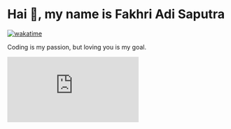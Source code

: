 # Hai 👋, my name is Fakhri Adi Saputra

[![wakatime](https://wakatime.com/badge/github/fakhrads/fakhrads.svg)](https://wakatime.com/badge/github/fakhrads/fakhrads)

Coding is my passion, but loving you is my goal.

<embed src="https://wakatime.com/share/@2f25a035-78ba-42b5-9317-d43ce5b8c9ef/ccdaee06-6528-4797-a691-077ab1f47f91.svg"></embed>
